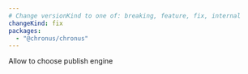 ```yaml
---
# Change versionKind to one of: breaking, feature, fix, internal
changeKind: fix
packages:
  - "@chronus/chronus"
---
```


Allow to choose publish engine
